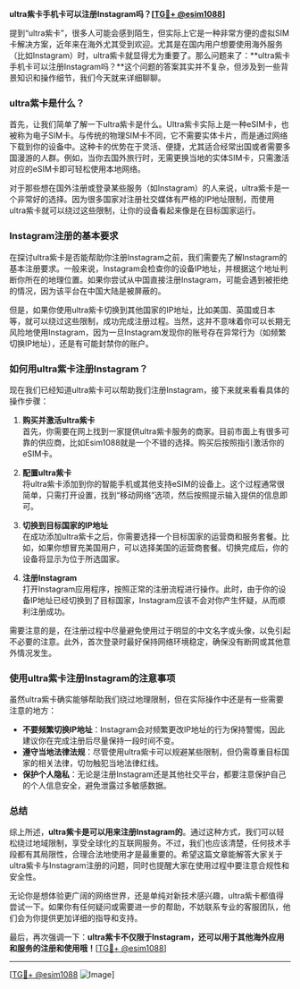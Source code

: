 **ultra紫卡手机卡可以注册Instagram吗？[[TG💪+ @esim1088](https://t.me/s/esim1088)]**

提到“ultra紫卡”，很多人可能会感到陌生，但实际上它是一种非常方便的虚拟SIM卡解决方案，近年来在海外尤其受到欢迎。尤其是在国内用户想要使用海外服务（比如Instagram）时，ultra紫卡就显得尤为重要了。那么问题来了：**ultra紫卡手机卡可以注册Instagram吗？**这个问题的答案其实并不复杂，但涉及到一些背景知识和操作细节，我们今天就来详细聊聊。

### ultra紫卡是什么？

首先，让我们简单了解一下ultra紫卡是什么。Ultra紫卡实际上是一种eSIM卡，也被称为电子SIM卡。与传统的物理SIM卡不同，它不需要实体卡片，而是通过网络下载到你的设备中。这种卡的优势在于灵活、便捷，尤其适合经常出国或者需要多国漫游的人群。例如，当你去国外旅行时，无需更换当地的实体SIM卡，只需激活对应的eSIM卡即可轻松使用本地网络。

对于那些想在国外注册或登录某些服务（如Instagram）的人来说，ultra紫卡是一个非常好的选择。因为很多国家对注册社交媒体有严格的IP地址限制，而使用ultra紫卡就可以绕过这些限制，让你的设备看起来像是在目标国家运行。

### Instagram注册的基本要求

在探讨ultra紫卡是否能帮助你注册Instagram之前，我们需要先了解Instagram的基本注册要求。一般来说，Instagram会检查你的设备IP地址，并根据这个地址判断你所在的地理位置。如果你尝试从中国直接注册Instagram，可能会遇到被拒绝的情况，因为该平台在中国大陆是被屏蔽的。

但是，如果你使用ultra紫卡切换到其他国家的IP地址，比如美国、英国或日本等，就可以绕过这些限制，成功完成注册过程。当然，这并不意味着你可以长期无风险地使用Instagram，因为一旦Instagram发现你的账号存在异常行为（如频繁切换IP地址），还是有可能封禁你的账户。

### 如何用ultra紫卡注册Instagram？

现在我们已经知道ultra紫卡可以帮助我们注册Instagram，接下来就来看看具体的操作步骤：

1. **购买并激活ultra紫卡**  
   首先，你需要在网上找到一家提供ultra紫卡服务的商家。目前市面上有很多可靠的供应商，比如Esim1088就是一个不错的选择。购买后按照指引激活你的eSIM卡。

2. **配置ultra紫卡**  
   将ultra紫卡添加到你的智能手机或其他支持eSIM的设备上。这个过程通常很简单，只需打开设置，找到“移动网络”选项，然后按照提示输入提供的信息即可。

3. **切换到目标国家的IP地址**  
   在成功添加ultra紫卡之后，你需要选择一个目标国家的运营商和服务套餐。比如，如果你想冒充美国用户，可以选择美国的运营商套餐。切换完成后，你的设备将显示为位于所选国家。

4. **注册Instagram**  
   打开Instagram应用程序，按照正常的注册流程进行操作。此时，由于你的设备IP地址已经切换到了目标国家，Instagram应该不会对你产生怀疑，从而顺利注册成功。

需要注意的是，在注册过程中尽量避免使用过于明显的中文名字或头像，以免引起不必要的注意。此外，首次登录时最好保持网络环境稳定，确保没有断网或其他意外情况发生。

### 使用ultra紫卡注册Instagram的注意事项

虽然ultra紫卡确实能够帮助我们绕过地理限制，但在实际操作中还是有一些需要注意的地方：

- **不要频繁切换IP地址**：Instagram会对频繁更改IP地址的行为保持警惕，因此建议你在完成注册后尽量保持一段时间不变。
- **遵守当地法律法规**：尽管使用ultra紫卡可以规避某些限制，但仍需尊重目标国家的相关法律，切勿触犯当地法律红线。
- **保护个人隐私**：无论是注册Instagram还是其他社交平台，都要注意保护自己的个人信息安全，避免泄露过多敏感数据。

### 总结

综上所述，**ultra紫卡是可以用来注册Instagram的**。通过这种方式，我们可以轻松绕过地域限制，享受全球化的互联网服务。不过，我们也应该清楚，任何技术手段都有其局限性，合理合法地使用才是最重要的。希望这篇文章能解答大家关于ultra紫卡与Instagram注册的问题，同时也提醒大家在使用过程中要注意合规性和安全性。

无论你是想体验更广阔的网络世界，还是单纯对新技术感兴趣，ultra紫卡都值得尝试一下。如果你有任何疑问或需要进一步的帮助，不妨联系专业的客服团队，他们会为你提供更加详细的指导和支持。

最后，再次强调一下：**ultra紫卡不仅限于Instagram，还可以用于其他海外应用和服务的注册和使用哦！**[[TG💪+ @esim1088](https://t.me/s/esim1088)]  

---

[[TG💪+ @esim1088](https://t.me/s/esim1088) ![Image](https://i.postimg.cc/4NQfJmqS/Snipaste-2025-05-13-00-14-12.png)]